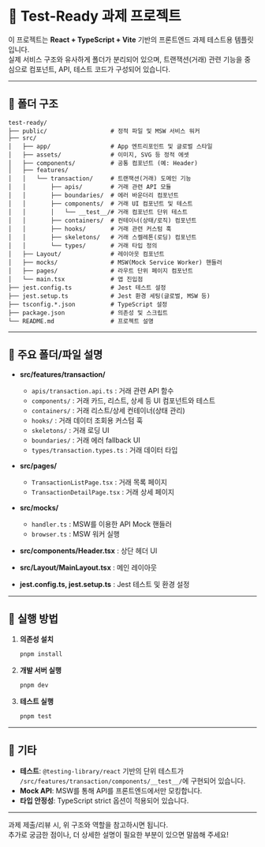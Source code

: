 # 🧪 Test-Ready 과제 프로젝트

이 프로젝트는 **React + TypeScript + Vite** 기반의 프론트엔드 과제 테스트용 템플릿입니다.  
실제 서비스 구조와 유사하게 폴더가 분리되어 있으며, 트랜잭션(거래) 관련 기능을 중심으로 컴포넌트, API, 테스트 코드가 구성되어 있습니다.

---

## 📁 폴더 구조

```
test-ready/
├── public/                  # 정적 파일 및 MSW 서비스 워커
├── src/
│   ├── app/                 # App 엔트리포인트 및 글로벌 스타일
│   ├── assets/              # 이미지, SVG 등 정적 에셋
│   ├── components/          # 공통 컴포넌트 (예: Header)
│   ├── features/
│   │   └── transaction/     # 트랜잭션(거래) 도메인 기능
│   │       ├── apis/        # 거래 관련 API 모듈
│   │       ├── boundaries/  # 에러 바운더리 컴포넌트
│   │       ├── components/  # 거래 UI 컴포넌트 및 테스트
│   │       │   └── __test__/# 거래 컴포넌트 단위 테스트
│   │       ├── containers/  # 컨테이너(상태/로직) 컴포넌트
│   │       ├── hooks/       # 거래 관련 커스텀 훅
│   │       ├── skeletons/   # 거래 스켈레톤(로딩) 컴포넌트
│   │       └── types/       # 거래 타입 정의
│   ├── Layout/              # 레이아웃 컴포넌트
│   ├── mocks/               # MSW(Mock Service Worker) 핸들러
│   ├── pages/               # 라우트 단위 페이지 컴포넌트
│   └── main.tsx             # 앱 진입점
├── jest.config.ts           # Jest 테스트 설정
├── jest.setup.ts            # Jest 환경 세팅(글로벌, MSW 등)
├── tsconfig.*.json          # TypeScript 설정
├── package.json             # 의존성 및 스크립트
└── README.md                # 프로젝트 설명
```

---

## 🧩 주요 폴더/파일 설명

- **src/features/transaction/**
  - `apis/transaction.api.ts` : 거래 관련 API 함수
  - `components/` : 거래 카드, 리스트, 상세 등 UI 컴포넌트와 테스트
  - `containers/` : 거래 리스트/상세 컨테이너(상태 관리)
  - `hooks/` : 거래 데이터 조회용 커스텀 훅
  - `skeletons/` : 거래 로딩 UI
  - `boundaries/` : 거래 에러 fallback UI
  - `types/transaction.types.ts` : 거래 데이터 타입

- **src/pages/**
  - `TransactionListPage.tsx` : 거래 목록 페이지
  - `TransactionDetailPage.tsx` : 거래 상세 페이지

- **src/mocks/**
  - `handler.ts` : MSW를 이용한 API Mock 핸들러
  - `browser.ts` : MSW 워커 실행

- **src/components/Header.tsx** : 상단 헤더 UI

- **src/Layout/MainLayout.tsx** : 메인 레이아웃

- **jest.config.ts, jest.setup.ts** : Jest 테스트 및 환경 설정

---

## 🚀 실행 방법

1. **의존성 설치**
   ```bash
   pnpm install
   ```

2. **개발 서버 실행**
   ```bash
   pnpm dev
   ```

3. **테스트 실행**
   ```bash
   pnpm test
   ```

---

## 📝 기타

- **테스트**: `@testing-library/react` 기반의 단위 테스트가 `/src/features/transaction/components/__test__/`에 구현되어 있습니다.
- **Mock API**: MSW를 통해 API를 프론트엔드에서만 모킹합니다.
- **타입 안정성**: TypeScript strict 옵션이 적용되어 있습니다.

---

과제 제출/리뷰 시, 위 구조와 역할을 참고하시면 됩니다.  
추가로 궁금한 점이나, 더 상세한 설명이 필요한 부분이 있으면 말씀해 주세요!
